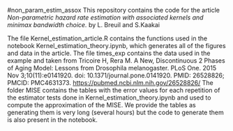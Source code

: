 #non_param_estim_assox
This repository contains the code for the article *Non-parametric hazard rate estimation with associated kernels
and minimax bandwidth choice.* by L. Breuil and S.Kaakai

The file Kernel_estimation_article.R contains the functions used in the notebook Kernel_estimation_theory.ipynb, which generates all of the figures and data in the article. 
The file times_exp contains the data used in the example and taken from
Tricoire H, Rera M. A New, Discontinuous 2 Phases of Aging Model: Lessons from Drosophila melanogaster. PLoS One. 2015 Nov 3;10(11):e0141920. doi: 10.1371/journal.pone.0141920. PMID: 26528826; PMCID: PMC4631373. https://pubmed.ncbi.nlm.nih.gov/26528826/
The folder MISE contains the tables with the error values for each repetition of the estimator tests done in Kernel_estimation_theory.ipynb and used to compute the approximation of the MISE. We provide the tables as generating them is very long (several hours)
but the code to generate them is also present in the notebook. 
